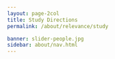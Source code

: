 ```yaml
---
layout: page-2col
title: Study Directions
permalink: /about/relevance/study

banner: slider-people.jpg
sidebar: about/nav.html
---
```

